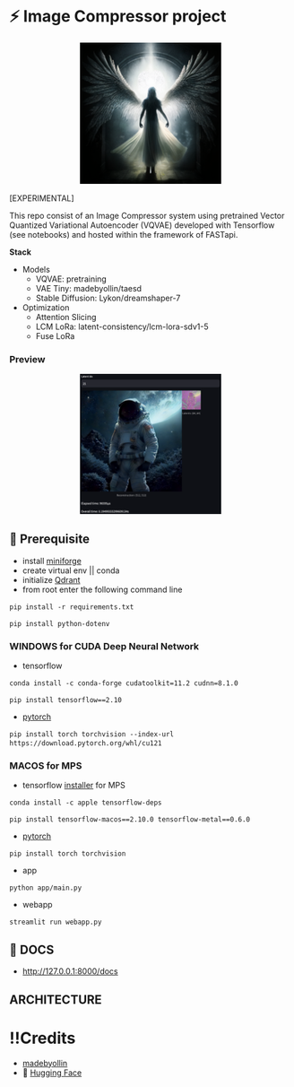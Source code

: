 # ⚡ Image Compressor project

<p align='center'>
  <img width='50%' src="/asset/angel.png">
</p>

[EXPERIMENTAL]

This repo consist of an Image Compressor system using pretrained Vector Quantized Variational Autoencoder (VQVAE) developed with Tensorflow (see notebooks) and hosted within the framework of FASTapi.

**Stack**
- Models
  - VQVAE: pretraining
  - VAE Tiny: madebyollin/taesd
  - Stable Diffusion: Lykon/dreamshaper-7
- Optimization
  - Attention Slicing
  - LCM LoRa: latent-consistency/lcm-lora-sdv1-5
  - Fuse LoRa

### Preview
<p align='center'>
  <img width='50%' src="/asset/astronaut.png">
</p>

## 🚀 Prerequisite
- install [miniforge](https://github.com/conda-forge/miniforge)
- create virtual env || conda
- initialize [Qdrant](https://qdrant.tech)
- from root enter the following command line
```commandline
pip install -r requirements.txt
```
```commandline
pip install python-dotenv
```

### **WINDOWS** for CUDA Deep Neural Network
- tensorflow
```commandline 
conda install -c conda-forge cudatoolkit=11.2 cudnn=8.1.0
```

```commandline
pip install tensorflow==2.10
```

- [pytorch](https://pytorch.org/get-started)
```commandline
pip install torch torchvision --index-url https://download.pytorch.org/whl/cu121
```

### **MACOS** for MPS
- tensorflow [installer](https://developer.apple.com/metal/tensorflow-plugin/) for MPS
```commandline 
conda install -c apple tensorflow-deps
```

```commandline
pip install tensorflow-macos==2.10.0 tensorflow-metal==0.6.0
```

- [pytorch](https://pytorch.org/get-started)
```commandline 
pip install torch torchvision
```

- app
```commandline
python app/main.py
```

- webapp
```commandline
streamlit run webapp.py
```


## 📖 DOCS
- http://127.0.0.1:8000/docs

## ARCHITECTURE


# !!Credits
- [madebyollin](https://github.com/madebyollin)
- 🤗 [Hugging Face](https://github.com/huggingface)